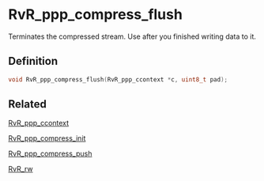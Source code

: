 # RvR_ppp_compress_flush

Terminates the compressed stream. Use after you finished writing data to it.

## Definition

```c
void RvR_ppp_compress_flush(RvR_ppp_ccontext *c, uint8_t pad);
```

## Related

[RvR_ppp_ccontext](/rvr/rvr/ppp_ccontext)

[RvR_ppp_compress_init](/rvr/rvr/ppp_compress_init)

[RvR_ppp_compress_push](/rvr/rvr/ppp_compress_push)

[RvR_rw](/rvr/rvr/rw)
